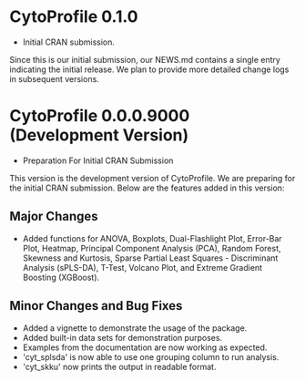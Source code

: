 # CytoProfile 0.1.0 

* Initial CRAN submission.

Since this is our initial submission, our NEWS.md contains a single entry 
indicating the initial release. We plan to provide more detailed change 
logs in subsequent versions.

# CytoProfile 0.0.0.9000 (Development Version) 

* Preparation For Initial CRAN Submission

This version is the development version of CytoProfile. We are preparing
for the initial CRAN submission. Below are the features added in this version:

## Major Changes

- Added functions for ANOVA, Boxplots, Dual-Flashlight Plot, Error-Bar Plot,
Heatmap, Principal Component Analysis (PCA), Random Forest, Skewness and Kurtosis, 
Sparse Partial Least Squares - Discriminant Analysis (sPLS-DA), T-Test, 
Volcano Plot, and Extreme Gradient Boosting (XGBoost).

## Minor Changes and Bug Fixes

- Added a vignette to demonstrate the usage of the package.
- Added built-in data sets for demonstration purposes.
- Examples from the documentation are now working as expected.
- 'cyt_splsda' is now able to use one grouping column to run analysis. 
- 'cyt_skku' now prints the output in readable format.
